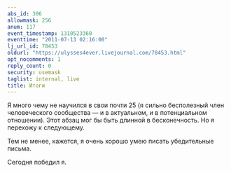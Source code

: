 ```yaml
---
abs_id: 306
allowmask: 256
anum: 117
event_timestamp: 1310523360
eventtime: "2011-07-13 02:16:00"
lj_url_id: 78453
oldurl: "https://ulysses4ever.livejournal.com/78453.html"
opt_nocomments: 1
reply_count: 0
security: usemask
taglist: internal, live
title: Итоги
---
```


Я много чему не научился в свои почти 25 (я сильно бесполезный член
человеческого сообщества — и в актуальном, и в потенциальном отношении).
Этот абзац мог бы быть длинной в бесконечность. Но я перехожу к
следующему.

Тем не менее, кажется, я очень хорошо умею писать убедительные письма.

Сегодня победил я.

